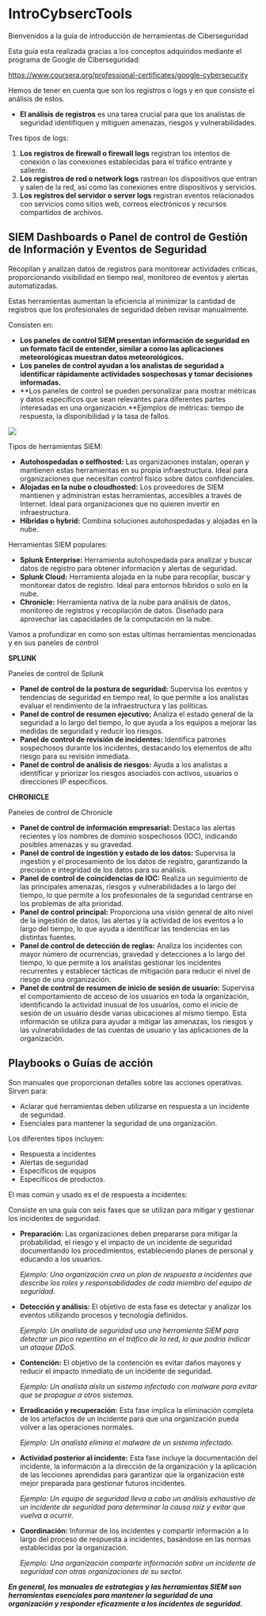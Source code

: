 # IntroCybsercTools

Bienvenidos a la guía de introducción de herramientas de Ciberseguridad

Esta guía esta realizada gracias a los conceptos adquiridos mediante el programa de Google de Ciberseguridad:

https://www.coursera.org/professional-certificates/google-cybersecurity



Hemos de tener en cuenta que son los registros o logs y en que consiste el análisis de estos.

- **El análisis de registros** es una tarea crucial para que los analistas de seguridad identifiquen y mitiguen amenazas, riesgos y vulnerabilidades.

Tres tipos de logs:

1. **Los registros de firewall o firewall logs** registran los intentos de conexión o las conexiones establecidas para el tráfico entrante y saliente.
2. **Los registros de red o network logs** rastrean los dispositivos que entran y salen de la red, así como las conexiones entre dispositivos y servicios.
3. **Los registros del servidor o server logs** registran eventos relacionados con servicios como sitios web, correos electrónicos y recursos compartidos de archivos.



## SIEM Dashboards o Panel de control de Gestión de Información y Eventos de Seguridad

Recopilan y analizan datos de registros para monitorear actividades críticas, proporcionando visibilidad en tiempo real, monitoreo de eventos y alertas automatizadas.

Estas herramientas aumentan la eficiencia al minimizar la cantidad de registros que los profesionales de seguridad deben revisar manualmente.

Consisten en:

- **Los paneles de control SIEM presentan información de seguridad en un formato fácil de entender, similar a como las aplicaciones meteorológicas muestran datos meteorológicos.**
- **Los paneles de control ayudan a los analistas de seguridad a identificar rápidamente actividades sospechosas y tomar decisiones informadas.**
- **Los paneles de control se pueden personalizar para mostrar métricas y datos específicos que sean relevantes para diferentes partes interesadas en una organización.**Ejemplos de métricas: tiempo de respuesta, la disponibilidad y la tasa de fallos.

<img align="center" src="/img/1ºimagenn.PNG"  />

Tipos de herramientas SIEM:

- **Autohospedadas o selfhosted:** Las organizaciones instalan, operan y mantienen estas herramientas en su propia infraestructura. Ideal para organizaciones que necesitan control físico sobre datos confidenciales.
- **Alojadas en la nube o cloudhosted:** Los proveedores de SIEM mantienen y administran estas herramientas, accesibles a través de Internet. Ideal para organizaciones que no quieren invertir en infraestructura.
- **Híbridas o hybrid:** Combina soluciones autohospedadas y alojadas en la nube.

Herramientas SIEM populares:

- **Splunk Enterprise:** Herramienta autohospedada para analizar y buscar datos de registro para obtener información y alertas de seguridad.
- **Splunk Cloud:** Herramienta alojada en la nube para recopilar, buscar y monitorear datos de registro. Ideal para entornos híbridos o solo en la nube.
- **Chronicle:** Herramienta nativa de la nube para análisis de datos, monitoreo de registros y recopilación de datos. Diseñado para aprovechar las capacidades de la computación en la nube.

Vamos a profundizar en como son estas ultimas herramientas mencionadas y en sus paneles de control

**SPLUNK**

Paneles de control de Splunk

- **Panel de control de la postura de seguridad:** Supervisa los eventos y tendencias de seguridad en tiempo real, lo que permite a los analistas evaluar el rendimiento de la infraestructura y las políticas.
- **Panel de control de resumen ejecutivo:** Analiza el estado general de la seguridad a lo largo del tiempo, lo que ayuda a los equipos a mejorar las medidas de seguridad y reducir los riesgos.
- **Panel de control de revisión de incidentes:** Identifica patrones sospechosos durante los incidentes, destacando los elementos de alto riesgo para su revisión inmediata.
- **Panel de control de análisis de riesgos:** Ayuda a los analistas a identificar y priorizar los riesgos asociados con activos, usuarios o direcciones IP específicos.

**CHRONICLE**

Paneles de control de Chronicle

- **Panel de control de información empresarial:** Destaca las alertas recientes y los nombres de dominio sospechosos (IOC), indicando posibles amenazas y su gravedad.
- **Panel de control de ingestión y estado de los datos:** Supervisa la ingestión y el procesamiento de los datos de registro, garantizando la precisión e integridad de los datos para su análisis.
- **Panel de control de coincidencias de IOC:** Realiza un seguimiento de las principales amenazas, riesgos y vulnerabilidades a lo largo del tiempo, lo que permite a los profesionales de la seguridad centrarse en los problemas de alta prioridad.
- **Panel de control principal:** Proporciona una visión general de alto nivel de la ingestión de datos, las alertas y la actividad de los eventos a lo largo del tiempo, lo que ayuda a identificar las tendencias en las distintas fuentes.
- **Panel de control de detección de reglas:** Analiza los incidentes con mayor número de ocurrencias, gravedad y detecciones a lo largo del tiempo, lo que permite a los analistas gestionar los incidentes recurrentes y establecer tácticas de mitigación para reducir el nivel de riesgo de una organización.
- **Panel de control de resumen de inicio de sesión de usuario:** Supervisa el comportamiento de acceso de los usuarios en toda la organización, identificando la actividad inusual de los usuarios, como el inicio de sesión de un usuario desde varias ubicaciones al mismo tiempo. Esta información se utiliza para ayudar a mitigar las amenazas, los riesgos y las vulnerabilidades de las cuentas de usuario y las aplicaciones de la organización.

## Playbooks o Guías de acción

Son manuales que proporcionan detalles sobre las acciones operativas. Sirven para:

- Aclarar qué herramientas deben utilizarse en respuesta a un incidente de seguridad.
- Esenciales para mantener la seguridad de una organización.

Los diferentes tipos incluyen:

- Respuesta a incidentes
- Alertas de seguridad
-  Específicos de equipos 
-  Específicos de productos.

El mas común y usado es el de respuesta a incidentes:

Consiste en una guía con seis fases que se utilizan para mitigar y gestionar los incidentes de seguridad.

- **Preparación:** Las organizaciones deben prepararse para mitigar la probabilidad, el riesgo y el impacto de un incidente de seguridad documentando los procedimientos, estableciendo planes de personal y educando a los usuarios.

  *Ejemplo: Una organización crea un plan de respuesta a incidentes que describe los roles y responsabilidades de cada miembro del equipo de seguridad.*

- **Detección y análisis:** El objetivo de esta fase es detectar y analizar los eventos utilizando procesos y tecnología definidos.

  *Ejemplo: Un analista de seguridad usa una herramienta SIEM para detectar un pico repentino en el tráfico de la red, lo que podría indicar un ataque DDoS.*

- **Contención:** El objetivo de la contención es evitar daños mayores y reducir el impacto inmediato de un incidente de seguridad.

  *Ejemplo: Un analista aísla un sistema infectado con malware para evitar que se propague a otros sistemas.*

- **Erradicación y recuperación:** Esta fase implica la eliminación completa de los artefactos de un incidente para que una organización pueda volver a las operaciones normales.

  *Ejemplo: Un analista elimina el malware de un sistema infectado.*

- **Actividad posterior al incidente:** Esta fase incluye la documentación del incidente, la información a la dirección de la organización y la aplicación de las lecciones aprendidas para garantizar que la organización esté mejor preparada para gestionar futuros incidentes.

  *Ejemplo: Un equipo de seguridad lleva a cabo un análisis exhaustivo de un incidente de seguridad para determinar la causa raíz y evitar que vuelva a ocurrir.*

- **Coordinación:** Informar de los incidentes y compartir información a lo largo del proceso de respuesta a incidentes, basándose en las normas establecidas por la organización.

  *Ejemplo: Una organización comparte información sobre un incidente de seguridad con otras organizaciones de su sector.*



***En general, los manuales de estrategias y las herramientas SIEM son herramientas esenciales para mantener la seguridad de una organización y responder eficazmente a los incidentes de seguridad.***
